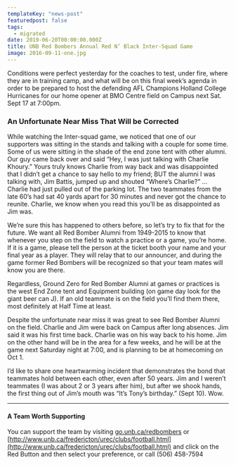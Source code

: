 ```yaml
---
templateKey: "news-post"
featuredpost: false
tags:
  - migrated
date: 2019-06-20T00:00:00.000Z
title: UNB Red Bombers Annual Red N’ Black Inter-Squad Game
image: 2016-09-11-one.jpg
---
```


Conditions were perfect yesterday for the coaches to test, under fire, where they are in training camp, and what will be on this final week’s agenda in order to be prepared to host the defending AFL Champions Holland College Hurricanes for our home opener at BMO Centre field on Campus next Sat. Sept 17 at 7:00pm.

### An Unfortunate Near Miss That Will be Corrected

While watching the Inter-squad game, we noticed that one of our supporters was sitting in the stands and talking with a couple for some time. Some of us were sitting in the shade of the end zone tent with other alumni. Our guy came back over and said “Hey, I was just talking with Charlie Khoury.” Yours truly knows Charlie from way back and was disappointed that I didn’t get a chance to say hello to my friend; BUT the alumni I was talking with, Jim Battis, jumped up and shouted “Where’s Charlie?” … Charlie had just pulled out of the parking lot. The two teammates from the late 60’s had sat 40 yards apart for 30 minutes and never got the chance to reunite. Charlie, we know when you read this you’ll be as disappointed as Jim was.

We’re sure this has happened to others before, so let’s try to fix that for the future. We want all Red Bomber Alumni from 1949-2015 to know that whenever you step on the field to watch a practice or a game, you’re home. If it is a game, please tell the person at the ticket booth your name and your final year as a player. They will relay that to our announcer, and during the game former Red Bombers will be recognized so that your team mates will know you are there.

Regardless, Ground Zero for Red Bomber Alumni at games or practices is the west End Zone tent and Equipment building (on game day look for the giant beer can J). If an old teammate is on the field you’ll find them there, most definitely at Half Time at least.

Despite the unfortunate near miss it was great to see Red Bomber Alumni on the field. Charlie and Jim were back on Campus after long absences. Jim said it was his first time back. Charlie was on his way back to his home. Jim on the other hand will be in the area for a few weeks, and he will be at the game next Saturday night at 7:00, and is planning to be at homecoming on Oct 1.

I’d like to share one heartwarming incident that demonstrates the bond that teammates hold between each other, even after 50 years. Jim and I weren’t teammates (I was about 2 or 3 years after him), but after we shook hands, the first thing out of Jim’s mouth was “It’s Tony’s birthday.” (Sept 10). Wow.

***

#### A Team Worth Supporting
You can support the team by visiting [go.unb.ca/redbombers](go.unb.ca/redbombers) or [http://www.unb.ca/fredericton/urec/clubs/football.html](http://www.unb.ca/fredericton/urec/clubs/football.html) and click on the Red Button and then select your preference, or call (506) 458-7594
